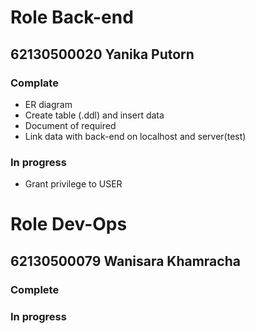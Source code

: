 # Role Back-end<br>
## 62130500020 Yanika Putorn<br>

### Complate
- ER diagram<br>
- Create table (.ddl) and insert data<br>
- Document of required<br>
- Link data with back-end on localhost and server(test)<br>

### In progress
- Grant privilege to USER<br>

# Role Dev-Ops<br>
## 62130500079 Wanisara Khamracha<br>

### Complete

### In progress